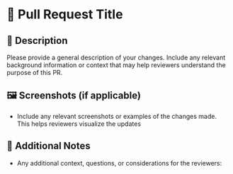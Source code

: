 # 📝 Pull Request Title

## 📖 Description
Please provide a general description of your changes. Include any relevant background information or context that may help reviewers understand the purpose of this PR.

## 🖼️ Screenshots (if applicable)
- Include any relevant screenshots or examples of the changes made. This helps reviewers visualize the updates

## 📝 Additional Notes
- Any additional context, questions, or considerations for the reviewers:

